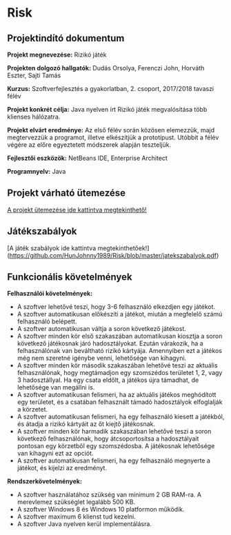 # Risk
## Projektindító dokumentum
**Projekt megnevezése:** Rizikó játék

**Projekten dolgozó hallgatók:** Dudás Orsolya, Ferenczi John, Horváth Eszter, Sajti Tamás

**Kurzus:** Szoftverfejlesztés a gyakorlatban, 2. csoport, 2017/2018 tavaszi félév

**Projekt konkrét célja:** Java nyelven írt Rizikó játék megvalósítása több klienses hálózatra.

**Projekt elvárt eredménye:** Az első félév során közösen elemezzük, majd megtervezzük a programot, illetve elkészítjük a prototípust. Utóbbit a félév végére az előre egyeztetett módszerek alapján teszteljük.

**Fejlesztői eszközök:** NetBeans IDE, Enterprise Architect

**Programnyelv:** Java

## Projekt várható ütemezése
[A projekt ütemezése ide kattintva megtekinthető!](https://docs.google.com/spreadsheets/d/1P_jhHhmncnhNFmenk3FIkTzbcDrHqRjHlk0aFfQaWfQ/edit?usp=sharing)

## Játékszabályok
[A játék szabályok ide kattintva megtekinthetőek!]
(https://github.com/HunJohnny1989/Risk/blob/master/jatekszabalyok.pdf)

## Funkcionális követelmények

**Felhasználói követelmények:** 
- A szoftver lehetővé teszi, hogy 3-6 felhasználó elkezdjen egy játékot.
- A szoftver automatikusan előkészíti a játékot, miután a megfelelő számú felhasználó belépett.
- A szoftver automatikusan váltja a soron következő játékost.
- A szoftver minden kör első szakaszában automatikusan kiosztja a soron következő játékosnak járó hadosztályokat. Ezután várakozik, ha a felhasználónak van beváltható rizikó kártyája. Amennyiben ezt a játékos még nem szeretné igénybe venni, lehetősége van kihagyni.
- A szoftver minden kör második szakaszában lehetővé teszi az aktuális felhasználónak, hogy megtámadjon egy szomszédos területet 1, 2, vagy 3 hadosztállyal. Ha egy csata eldőlt, a játékos újra támadhat, de lehetősége van megállni is. 
- A szoftver automatikusan felismeri, ha az aktuális játékos meghódított egy területet, és a csatában felhasznált támadó hadosztályok elfoglalják a körzetet.
- A szoftver automatikusan felismeri, ha egy felhasználó kiesett a játékból, és átadja a rizikó kártyáit az őt kiejtő játékosnak.
- A szoftver minden kör harmadik szakaszában lehetővé teszi a soron következő felhasználónak, hogy átcsoportosítsa a hadosztályait pontosan egy körzetből egy szomszédosba. A játékosnak lehetősége van kihagyni ezt az opciót.
- A szoftver automatikusan felismeri, ha egy felhasználó megnyerte a játékot, és kijelzi az eredményt.

**Rendszerkövetelmények:**
- A szoftver használatához szükség van minimum 2 GB RAM-ra. A merevlemez szükséglet legalább 500 KB.
- A szoftver Windows 8 és Windows 10 platformon működik.
- A szoftver maximum 6 klienst tud kezelni.
- A szoftver Java nyelven kerül implementálásra.
